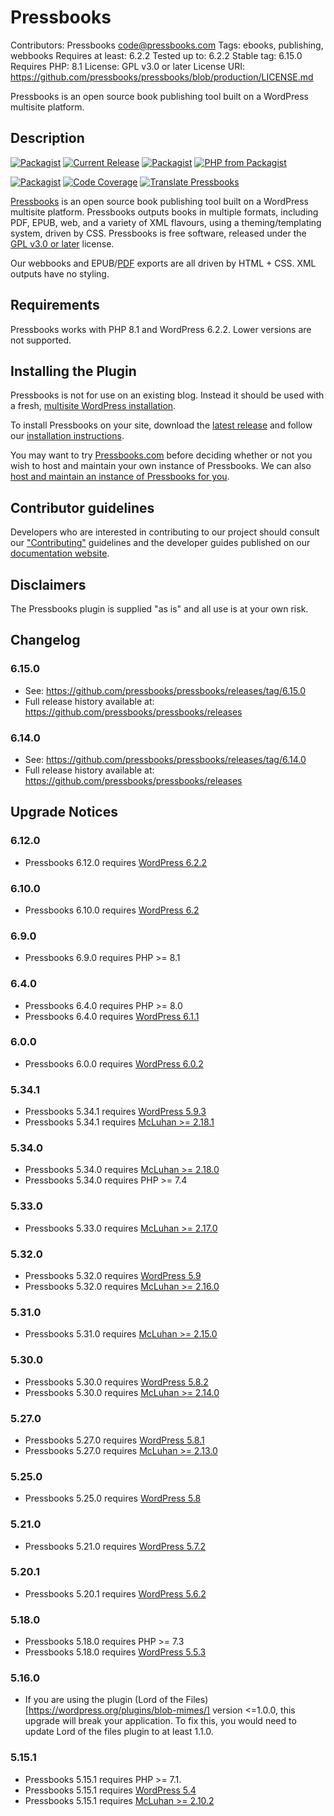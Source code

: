 # Pressbooks
Contributors: Pressbooks <code@pressbooks.com>
Tags: ebooks, publishing, webbooks
Requires at least: 6.2.2
Tested up to: 6.2.2
Stable tag: 6.15.0
Requires PHP: 8.1
License: GPL v3.0 or later
License URI: https://github.com/pressbooks/pressbooks/blob/production/LICENSE.md

Pressbooks is an open source book publishing tool built on a WordPress multisite platform.

## Description 

[![Packagist](https://img.shields.io/packagist/l/pressbooks/pressbooks.svg)](https://packagist.org/packages/pressbooks/pressbooks)
[![Current Release](https://img.shields.io/github/release/pressbooks/pressbooks.svg)](https://github.com/pressbooks/pressbooks/releases/latest/)
[![Packagist](https://img.shields.io/packagist/v/pressbooks/pressbooks.svg)](https://packagist.org/packages/pressbooks/pressbooks)
[![PHP from Packagist](https://img.shields.io/packagist/php-v/pressbooks/pressbooks.svg)](https://packagist.org/packages/pressbooks/pressbooks)

[![Packagist](https://img.shields.io/packagist/dt/pressbooks/pressbooks.svg)](https://packagist.org/packages/pressbooks/pressbooks)
[![Code Coverage](https://codecov.io/gh/pressbooks/pressbooks/branch/dev/graph/badge.svg)](https://codecov.io/gh/pressbooks/pressbooks)
[![Translate Pressbooks](https://img.shields.io/badge/dynamic/json.svg?label=translated&url=https%3A%2F%2Ftenpercent.now.sh%2F%3Forganization%3Dpressbooks%26project%3Dpressbooks&query=%24.status&colorB=e05d44&suffix=%25)](https://www.transifex.com/pressbooks/pressbooks/translate/)

[Pressbooks](https://pressbooks.org) is an open source book publishing tool built on a WordPress multisite platform. Pressbooks outputs books in multiple formats, including PDF, EPUB, web, and a variety of XML flavours, using a theming/templating system, driven by CSS. Pressbooks is free software, released under the [GPL v3.0 or later](https://github.com/pressbooks/pressbooks/blob/production/LICENSE.md) license.

Our webbooks and EPUB/[PDF][pdf] exports are all driven by HTML + CSS. XML outputs have no styling.

[pdf]: https://docraptor.com/prince "Note: we use the non-free software PrinceXML to produce PDF exports."

## Requirements

Pressbooks works with PHP 8.1 and WordPress 6.2.2. Lower versions are not supported.

## Installing the Plugin

Pressbooks is not for use on an existing blog. Instead it should be used with a fresh, [multisite WordPress installation](https://wordpress.org/support/article/glossary/#multisite).

To install Pressbooks on your site, download the [latest release](https://github.com/pressbooks/pressbooks/releases/latest) and follow our [installation instructions](https://pressbooks.org/user-docs/installation/). 

You may want to try [Pressbooks.com](https://pressbooks.com/self-publishers/) before deciding whether or not you wish to host and maintain your own instance of Pressbooks. We can also [host and maintain an instance of Pressbooks for you](https://pressbooks.com/for-educational-institutions/).

## Contributor guidelines

Developers who are interested in contributing to our project should consult our ["Contributing"](.github/CONTRIBUTING.md) guidelines and the developer guides published on our [documentation website](https://pressbooks.org/dev-docs/).

## Disclaimers

The Pressbooks plugin is supplied "as is" and all use is at your own risk.

## Changelog

### 6.15.0
* See: https://github.com/pressbooks/pressbooks/releases/tag/6.15.0
* Full release history available at: https://github.com/pressbooks/pressbooks/releases

### 6.14.0
* See: https://github.com/pressbooks/pressbooks/releases/tag/6.14.0
* Full release history available at: https://github.com/pressbooks/pressbooks/releases

## Upgrade Notices
### 6.12.0
* Pressbooks 6.12.0 requires [WordPress 6.2.2](https://wordpress.org/documentation/wordpress-version/version-6-2-2/)

### 6.10.0
* Pressbooks 6.10.0 requires [WordPress 6.2](https://wordpress.org/documentation/wordpress-version/version-6-2/)

### 6.9.0
* Pressbooks 6.9.0 requires PHP >= 8.1

### 6.4.0
* Pressbooks 6.4.0 requires PHP >= 8.0
* Pressbooks 6.4.0 requires [WordPress 6.1.1](https://wordpress.org/support/wordpress-version/version-6-1-1/)

### 6.0.0
* Pressbooks 6.0.0 requires [WordPress 6.0.2](https://wordpress.org/support/wordpress-version/version-6-0-2/)

### 5.34.1
* Pressbooks 5.34.1 requires [WordPress 5.9.3](https://wordpress.org/support/wordpress-version/version-5-9-3/)
* Pressbooks 5.34.1 requires [McLuhan >= 2.18.1](https://github.com/pressbooks/pressbooks-book/)

### 5.34.0
* Pressbooks 5.34.0 requires [McLuhan >= 2.18.0](https://github.com/pressbooks/pressbooks-book/)
* Pressbooks 5.34.0 requires PHP >= 7.4

### 5.33.0
* Pressbooks 5.33.0 requires [McLuhan >= 2.17.0](https://github.com/pressbooks/pressbooks-book/)

### 5.32.0
* Pressbooks 5.32.0 requires [WordPress 5.9](https://wordpress.org/support/wordpress-version/version-5-9/)
* Pressbooks 5.32.0 requires [McLuhan >= 2.16.0](https://github.com/pressbooks/pressbooks-book/)

### 5.31.0
* Pressbooks 5.31.0 requires [McLuhan >= 2.15.0](https://github.com/pressbooks/pressbooks-book/)

### 5.30.0
* Pressbooks 5.30.0 requires [WordPress 5.8.2](https://wordpress.org/support/wordpress-version/version-5-8-2/)
* Pressbooks 5.30.0 requires [McLuhan >= 2.14.0](https://github.com/pressbooks/pressbooks-book/)

### 5.27.0
* Pressbooks 5.27.0 requires [WordPress 5.8.1](https://wordpress.org/support/wordpress-version/version-5-8-1/)
* Pressbooks 5.27.0 requires [McLuhan >= 2.13.0](https://github.com/pressbooks/pressbooks-book/)

### 5.25.0
* Pressbooks 5.25.0 requires [WordPress 5.8](https://wordpress.org/support/wordpress-version/version-5-8/)

### 5.21.0
* Pressbooks 5.21.0 requires [WordPress 5.7.2](https://wordpress.org/support/wordpress-version/version-5-7-2/)

### 5.20.1
* Pressbooks 5.20.1 requires [WordPress 5.6.2](https://wordpress.org/support/wordpress-version/version-5-6-2/)

### 5.18.0

* Pressbooks 5.18.0 requires PHP >= 7.3
* Pressbooks 5.18.0 requires [WordPress 5.5.3](https://wordpress.org/support/wordpress-version/version-5-5-3/)

### 5.16.0 
* If you are using the plugin (Lord of the Files)[https://wordpress.org/plugins/blob-mimes/] version <=1.0.0, this upgrade will break your application.
  To fix this, you would need to update Lord of the files plugin to at least 1.1.0.

### 5.15.1
* Pressbooks 5.15.1 requires PHP >= 7.1.
* Pressbooks 5.15.1 requires [WordPress 5.4](https://wordpress.org/support/wordpress-version/version-5-4/)
* Pressbooks 5.15.1 requires [McLuhan >= 2.10.2](https://github.com/pressbooks/pressbooks-book/)
